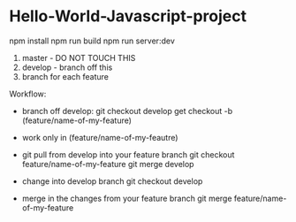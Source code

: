 # Hello-World-Javascript-project


npm install
npm run build
npm run server:dev

1) master - DO NOT TOUCH THIS
2) develop - branch off this
3) branch for each feature



Workflow:
 - branch off develop:
        git checkout develop
        get checkout -b (feature/name-of-my-feature)
 - work only in (feature/name-of-my-feautre)
 
 - git pull from develop into your feature branch
      git checkout feature/name-of-my-feature
      git merge develop
 
 - change into develop branch
      git checkout develop
      
 - merge in the changes from your feature branch
      git merge feature/name-of-my-feature
      
      
      
      
